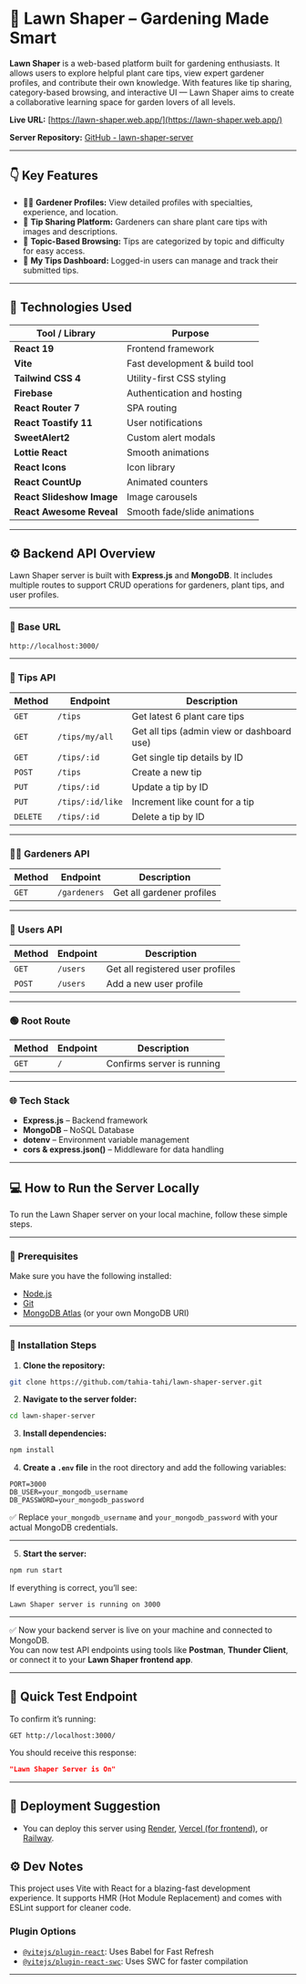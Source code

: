 # 🌿 Lawn Shaper – Gardening Made Smart


**Lawn Shaper** is a web-based platform built for gardening enthusiasts. It allows users to explore helpful plant care tips, view expert gardener profiles, and contribute their own knowledge. With features like tip sharing, category-based browsing, and interactive UI — Lawn Shaper aims to create a collaborative learning space for garden lovers of all levels.

**Live URL:** [https://lawn-shaper.web.app/](https://lawn-shaper.web.app/)


**Server Repository:** [GitHub - lawn-shaper-server](https://github.com/tahia-tahi/lawn-shaper-server)



---

## 👇 Key Features

- 👩‍🌾 **Gardener Profiles:** View detailed profiles with specialties, experience, and location.
- 📸 **Tip Sharing Platform:** Gardeners can share plant care tips with images and descriptions.
- 🧾 **Topic-Based Browsing:** Tips are categorized by topic and difficulty for easy access.
- 📂 **My Tips Dashboard:** Logged-in users can manage and track their submitted tips.

---

## 🧰 Technologies Used

| Tool / Library             | Purpose                                |
|----------------------------|----------------------------------------|
| **React 19**               | Frontend framework                     |
| **Vite**                   | Fast development & build tool          |
| **Tailwind CSS 4**         | Utility-first CSS styling              |
| **Firebase**               | Authentication and hosting             |
| **React Router 7**         | SPA routing                            |
| **React Toastify 11**      | User notifications                     |
| **SweetAlert2**            | Custom alert modals                    |
| **Lottie React**           | Smooth animations                      |
| **React Icons**            | Icon library                           |
| **React CountUp**          | Animated counters                      |
| **React Slideshow Image**  | Image carousels                        |
| **React Awesome Reveal**   | Smooth fade/slide animations           |

---

## ⚙️ Backend API Overview 

Lawn Shaper server is built with **Express.js** and **MongoDB**. It includes multiple routes to support CRUD operations for gardeners, plant tips, and user profiles.

---

### 📌 Base URL

```http
http://localhost:3000/
```

---

### 📂 Tips API

| Method | Endpoint             | Description                                |
|--------|----------------------|--------------------------------------------|
| `GET`  | `/tips`              | Get latest 6 plant care tips               |
| `GET`  | `/tips/my/all`       | Get all tips (admin view or dashboard use) |
| `GET`  | `/tips/:id`          | Get single tip details by ID               |
| `POST` | `/tips`              | Create a new tip                           |
| `PUT`  | `/tips/:id`          | Update a tip by ID                         |
| `PUT`  | `/tips/:id/like`     | Increment like count for a tip             |
| `DELETE` | `/tips/:id`        | Delete a tip by ID                         |

---

### 👨‍🌾 Gardeners API

| Method | Endpoint     | Description                     |
|--------|--------------|---------------------------------|
| `GET`  | `/gardeners` | Get all gardener profiles       |

---

### 👤 Users API

| Method | Endpoint     | Description                     |
|--------|--------------|---------------------------------|
| `GET`  | `/users`     | Get all registered user profiles|
| `POST` | `/users`     | Add a new user profile          |

---

### 🟢 Root Route

| Method | Endpoint | Description                |
|--------|----------|----------------------------|
| `GET`  | `/`      | Confirms server is running |

---

### 🌐 Tech Stack

- **Express.js** – Backend framework
- **MongoDB** – NoSQL Database
- **dotenv** – Environment variable management
- **cors & express.json()** – Middleware for data handling

---

## 💻 How to Run the Server Locally

To run the Lawn Shaper server on your local machine, follow these simple steps.

---

### 🧾 Prerequisites

Make sure you have the following installed:

- [Node.js](https://nodejs.org/)
- [Git](https://git-scm.com/)
- [MongoDB Atlas](https://www.mongodb.com/cloud/atlas) (or your own MongoDB URI)

---

### 🚀 Installation Steps

1. **Clone the repository:**

```bash
git clone https://github.com/tahia-tahi/lawn-shaper-server.git
```

2. **Navigate to the server folder:**

```bash
cd lawn-shaper-server
```

3. **Install dependencies:**

```bash
npm install
```

4. **Create a `.env` file** in the root directory and add the following variables:

```
PORT=3000
DB_USER=your_mongodb_username
DB_PASSWORD=your_mongodb_password
```

✅ Replace `your_mongodb_username` and `your_mongodb_password` with your actual MongoDB credentials.

---

5. **Start the server:**

```bash
npm run start
```

If everything is correct, you’ll see:

```
Lawn Shaper server is running on 3000
```

---

✅ Now your backend server is live on your machine and connected to MongoDB.  
You can now test API endpoints using tools like **Postman**, **Thunder Client**, or connect it to your **Lawn Shaper frontend app**.

---

## 🧪 Quick Test Endpoint

To confirm it’s running:

```http
GET http://localhost:3000/
```

You should receive this response:

```json
"Lawn Shaper Server is On"
```

---

## 🚀 Deployment Suggestion

- You can deploy this server using [Render](https://render.com/), [Vercel (for frontend)](https://vercel.com/), or [Railway](https://railway.app/).

## ⚙️ Dev Notes

This project uses Vite with React for a blazing-fast development experience. It supports HMR (Hot Module Replacement) and comes with ESLint support for cleaner code.

### Plugin Options

- [`@vitejs/plugin-react`](https://github.com/vitejs/vite-plugin-react): Uses Babel for Fast Refresh
- [`@vitejs/plugin-react-swc`](https://github.com/vitejs/vite-plugin-react-swc): Uses SWC for faster compilation

---
